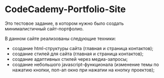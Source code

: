 # CodeCademy-Portfolio-Site

Это тестовое задание, в котором нужно было создать минималистичный сайт-портфолио.

В данном сайте реализованы следующие техники:
- создание html-структуры сайта (главная и страница контактов);
- создание стилей для сайта (главная и страница контактов);
- создание адаптивных стилей через медиа-запросы;
- создание небольшого javascript-функционала (изменение темы по нажатию кнопки, поп-ап окно при нажатии на кнопку проектов);
